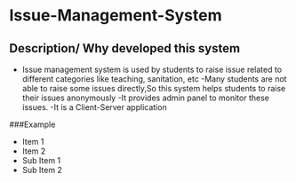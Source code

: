 # Issue-Management-System

## Description/ Why developed this system
 - Issue management system is used by students to raise issue related to different categories
like teaching, sanitation, etc
-Many students are not able to raise some issues directly,So this system helps students to raise their issues anonymously 
-It provides admin panel to monitor these issues.
-It is a Client-Server application

###Example
 - Item 1
 - Item 2
  - Sub Item 1
  - Sub Item 2
